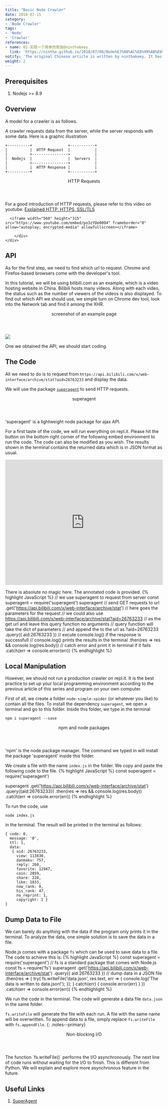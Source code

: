 ```yaml
---
title: "Basic Node Crawler"
date: 2018-07-15
category:
- 'Node Crawler'
tags:
- 'Node'
- 'Crawler'
references:
- name: 02-实现一个简单的爬虫@ninthakeey
  link: 'https://nintha.github.io/2018/07/08/Node%E7%88%AC%E8%99%AB%E6%8C%87%E5%8C%97/02-%E5%AE%9E%E7%8E%B0%E4%B8%80%E4%B8%AA%E7%AE%80%E5%8D%95%E7%9A%84%E7%88%AC%E8%99%AB/'
notify: 'The original Chinese article is written by ninthakeey. It has been translated and remixed by Datumorphism'
weight: 2
---
```



## Prerequisites

1. Nodejs >= 8.9

## Overview

A model for a crawler is as follows.

A crawler requests data from the server, while the server responds with some data. Here is a graphic illustration

```
+----------+                +-----------+
|          |  HTTP Request  |           |
|          +---------------->           |
|  Nodejs  |                |  Servers  |
|          <----------------+           |
|          |  HTTP Response |           |
+----------+                +-----------+
```


<div class="card">
	<header class="card-header">
		<p class="card-header-title card-toggle">HTTP Requests</p>
	</header>
	<div class="card-content is-hidden">
		<div class="content">
			For a good introduction of HTTP requests, please refer to this video on youtube: <a href="https://www.youtube.com/watch?v=po3zYOe00O4">Explained HTTP, HTTPS, SSL/TLS</a>

      <iframe width="560" height="315" src="https://www.youtube.com/embed/po3zYOe00O4" frameborder="0" allow="autoplay; encrypted-media" allowfullscreen></iframe>

		</div>
	</div>
</div>

## API

As for the first step, we need to find which url to request. Chrome and Firefox-based browsers come with the developer's tool.

In this tutorial, we will be using bilibili.com as an example, which is a video hosting website in China. Bilibili hosts many videos. Along with each video, the status such as the number of viewers of the videos is also displayed. To find out which API we should use, we simple turn on Chrome dev tool, look into the Network tab and find it among the XHR.

<div class="card">
	<header class="card-header">
		<p class="card-header-title card-toggle">screenshot of an example page</p>
	</header>
	<div class="card-content is-hidden">
		<div class="content">
    <img src="../assets/chrome-dev-tool-for-api.jpg"/>
		</div>
	</div>
</div>

One we obtained the API, we should start coding.

## The Code

All we need to do is to request from `https://api.bilibili.com/x/web-interface/archive/stat?aid=26763233` and display the data.

We will use the package [`superagent`](https://visionmedia.github.io/superagent/) to send HTTP requests.

<div class="card">
	<header class="card-header">
		<p class="card-header-title card-toggle">superagent</p>
	</header>
	<div class="card-content is-hidden">
		<div class="content">
			'superagent' is a lightweight node package for ajax API.
		</div>
	</div>
</div>

For a first taste of the code, we will run everything on repl.it. Please hit the button on the bottom right corner of the following embed environment to run the code. The code can also be modified as you wish. The results shown in the terminal contains the returned data which is in JSON format as usual.

<iframe height="400px" width="100%" src="https://repl.it/@emptymalei/crawler-demo-bili?lite=true" scrolling="no" frameborder="no" allowtransparency="true" allowfullscreen="true" sandbox="allow-forms allow-pointer-lock allow-popups allow-same-origin allow-scripts allow-modals"></iframe>

There is absolute no magic here. The annotated code is provided.
{% highlight JavaScript %}
// we use superagent to request from server
const superagent = require('superagent')
superagent
  // send GET requests to url
	.get('https://api.bilibili.com/x/web-interface/archive/stat')
  // here goes the parameters for the request
  // we could also use https://api.bilibili.com/x/web-interface/archive/stat?aid=26763233
  // as the get url and leave this query function no arguments
  // query function will take the dict of parameters
  // and append the to the url as ?aid=26763233
	.query({ aid:26763233 })
  // excute console.log() if the response is successfull
  // console.log() prints the results in the terminal
	.then(res => res && console.log(res.body))
  // catch error and print it in terminal if it fails
	.catch(err => console.error(err))
{% endhighlight %}

## Local Manipulation

However, we should not run a production crawler on repl.it. It is the best practice to set up your local programming environment according to the previous article of this series and program on your own computer.

First of all, we create a folder `node-simple-spider` (or whatever you like) to contain all the files. To install the dependency `superagent`, we open a terminal and go to this folder. Inside this folder, we type in the terminal
```terminal
npm i superagent --save
```
<div class="card">
	<header class="card-header">
		<p class="card-header-title card-toggle">npm and node packages</p>
	</header>
	<div class="card-content is-hidden">
		<div class="content">
			'npm' is the node package manager. The command we typed in will install the package 'superagent' inside this folder.
		</div>
	</div>
</div>

We create a file with the name `index.js` in the folder. We copy and paste the following code to the file.
{% highlight JavaScript %}
const superagent = require('superagent')

superagent
	.get('https://api.bilibili.com/x/web-interface/archive/stat')
	.query({aid:26763233})
	.then(res => res && console.log(res.body))
	.catch(err => console.error(err))
{% endhighlight %}

To run the code, use
```terminal
node index.js
```
in the terminal. The result will be printed in the terminal as follows:
```terminal
{ code: 0,
  message: '0',
  ttl: 1,
  data:
   { aid: 26763233,
     view: 113830,
     danmaku: 757,
     reply: 260,
     favorite: 12947,
     coin: 2859,
     share: 228,
     like: 1833,
     now_rank: 0,
     his_rank: 47,
     no_reprint: 1,
     copyright: 1 }
}
```


## Dump Data to File

We can barely do anything with the data if the program only prints it in the terminal. To analyze the data, one simple solution is to save the data in a file.

Node.js comes with a package `fs` which can be used to save data to a file. The code to achieve this is:
{% highlight JavaScript %}
const superagent = require('superagent')
// fs is a standard package that comes with Node.js
const fs = require('fs')
superagent
	.get('https://api.bilibili.com/x/web-interface/archive/stat')
	.query({ aid:26763233 })
		// dump data in a JSON file
	.then(res => {
		try{
			fs.writeFile('data.json', res.text, err => {
  				console.log('The data is written to data.json!');
			});
		} catch(err) {
			console.error(err)
		}
	})
	.catch(err => console.error(err))
{% endhighlight %}

We run the code in the terminal. The code will generate a data file `data.json` in the same folder.

`fs.writeFile` will generate the file with each run. A file with the same name will be overwritten. To append data to a file, simply replace `fs.writeFile` with `fs.appendFile`.
{: .notes--primary}

<div class="card">
<header class="card-header">
<p class="card-header-title card-toggle">Non-blocking I/O</p>
</header>
<div class="card-content is-hidden">
<div class="content" markdown="1">
The function `fs.writeFile()` performs the I/O asynchronously. The next line of code runs without waiting for the I/O to finish. This is different from Python. We will explain and explore more asynchronous feature in the future.
</div>
</div>
</div>



## Useful Links

1. [SuperAgent](https://www.npmjs.com/package/superagent)
